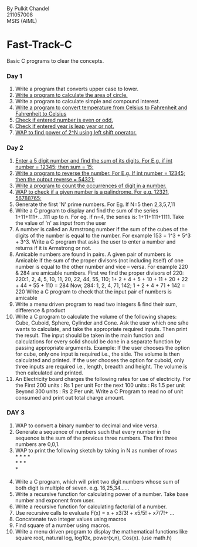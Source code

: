 By Pulkit Chandel <br> 211057008 <br> MSIS (AIML)
# Fast-Track-C
Basic C programs to clear the concepts.
### Day 1
1. Write a program that converts upper case to lower.
2. [Write a program to calculate the area of circle.](https://github.com/pulkitchandel/Fast-Track-C/blob/main/Day%201/P2.c) <br>
3. Write a program to calculate simple and compound interest. <br>
4. [Write a program to convert temperature from Celsius to Fahrenheit and Fahrenheit to Celsius](https://github.com/pulkitchandel/Fast-Track-C/blob/main/Day%201/P4.c) <br>
5. [Check if entered number is even or odd.](https://github.com/pulkitchandel/Fast-Track-C/blob/main/Day%201/P5.c)<br>
6. [Check if entered year is leap year or not.](https://github.com/pulkitchandel/Fast-Track-C/blob/main/Day%201/P6.c)<br>
7. [WAP to find power of 2^N using left shift operator.](https://github.com/pulkitchandel/Fast-Track-C/blob/main/Day%201/P7.c)<br>

### Day 2
1. [Enter a 5 digit number and find the sum of its digits. For E.g. if int number = 12345; 
then sum = 15;](https://github.com/pulkitchandel/Fast-Track-C/blob/main/Day%202/P1.c) <br>
2. [Write a program to reverse the number. For E.g. If int number = 12345; then the 
output reverse = 54321;](https://github.com/pulkitchandel/Fast-Track-C/blob/main/Day%202/P2.c)<br>
3. [Write a program to count the occurrences of digit in a number.](https://github.com/pulkitchandel/Fast-Track-C/blob/main/Day%202/P2.c)<br>
4. [WAP to check if a given number is a palindrome. For e.g. 12321, 56788765;](https://github.com/pulkitchandel/Fast-Track-C/blob/main/Day%202/P4.c)<br>
5. Generate the first 'N' prime numbers. For Eg. If N=5 then 2,3,5,7,11<br>
6. Write a C program to display and find the sum of the series 1+11+111+....111 up to n.
For eg. if n=4, the series is: 1+11+111+1111. Take the value of 'n' as input from the 
user<br>
7. A number is called an Armstrong number if the sum of the cubes of the digits of the 
number is equal to the number. For example 153 = 1^3 + 5^3 + 3^3. Write a C 
program that asks the user to enter a number and returns if it is Armstrong or not.<br>
8. Amicable numbers are found in pairs. A given pair of numbers is Amicable if the sum 
of the proper divisors (not including itself) of one number is equal to the other number 
and vice – versa. 
For example 220 & 284 are amicable numbers. First we find the proper divisors of 
220: 
220:1, 2, 4, 5, 10, 11, 20, 22, 44, 55, 110; 1+ 2 + 4 + 5 + 10 + 11 + 20 + 22 + 44 + 55 + 110 = 284
Now, 284: 1, 2, 4, 71, 142; 1 + 2 + 4 + 71 + 142 = 220 
Write a C program to check that the input pair of numbers is amicable<br>
9. Write a menu driven program to read two integers & find their sum, difference & 
product<br>
10. Write a C program to calculate the volume of the following shapes: Cube, Cuboid, 
Sphere, Cylinder and Cone. Ask the user which one s/he wants to calculate, and take 
the appropriate required inputs. Then print the result. The input should be taken in the 
main function and calculations for every solid should be done in a separate function 
by passing appropriate arguments.
Example: If the user chooses the option for cube, only one input is required i.e., the 
side. The volume is then calculated and printed. 
If the user chooses the option for cuboid, only three inputs are required i.e., length, 
breadth and height. The volume is then calculated and printed.<br>
11. An Electricity board charges the following rates for use of electricity. 
For the First 200 units : Rs 1 per unit 
For the next 100 units : Rs 1.5 per unit 
Beyond 300 units : Rs 2 Per unit. 
Write a C Program to read no of unit consumed and print out total charge 
amount.

### DAY 3
1. WAP to convert a binary number to decimal and vice versa.<br>
2. Generate a sequence of numbers such that every number in the sequence is the sum of the previous three numbers. The first three numbers are 0,0,1.<br>
3. WAP to print the following sketch by taking in N as number of rows<br>* * * *<br> * * *<br> * *<br>*<br>
4. Write a C program, which will print two digit numbers whose sum of both digit is multiple of seven. e.g. 16,25,34......<br>
5. Write a recursive function for calculating power of a number. Take base number and exponent from user. <br>
6. Write a recursive function for calculating factorial of a number.<br>
7. Use recursive calls to evaluate F(x) = x + x3/3! + x5/5! + x7/7!+ …<br>
8. Concatenate two integer values using macros<br>
9. Find square of a number using macros.<br>
10. Write a menu driven program to display the mathematical functions like square root, natural log, log10x, power(x,n), Cos(x). (use math.h)<br>
